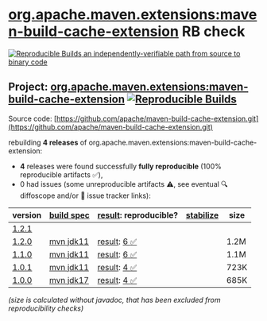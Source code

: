 [org.apache.maven.extensions:maven-build-cache-extension](https://central.sonatype.com/artifact/org.apache.maven.extensions/maven-build-cache-extension/versions) RB check
=======

[![Reproducible Builds](https://reproducible-builds.org/images/logos/rb.svg) an independently-verifiable path from source to binary code](https://reproducible-builds.org/)

## Project: [org.apache.maven.extensions:maven-build-cache-extension](https://central.sonatype.com/artifact/org.apache.maven.extensions/maven-build-cache-extension/versions) [![Reproducible Builds](https://img.shields.io/endpoint?url=https://raw.githubusercontent.com/jvm-repo-rebuild/reproducible-central/master/content/org/apache/maven/extensions/maven-build-cache-extension/badge.json)](https://github.com/jvm-repo-rebuild/reproducible-central/blob/master/content/org/apache/maven/extensions/maven-build-cache-extension/README.md)

Source code: [https://github.com/apache/maven-build-cache-extension.git](https://github.com/apache/maven-build-cache-extension.git)

rebuilding **4 releases** of org.apache.maven.extensions:maven-build-cache-extension:
- **4** releases were found successfully **fully reproducible** (100% reproducible artifacts :white_check_mark:),
- 0 had issues (some unreproducible artifacts :warning:, see eventual :mag: diffoscope and/or :memo: issue tracker links):

| version | [build spec](/BUILDSPEC.md) | [result](https://reproducible-builds.org/docs/jvm/): reproducible? | [stabilize](https://github.com/google/oss-rebuild/blob/main/cmd/stabilize/README.md) | size |
| -- | --------- | ------ | ------ | -- |
| [1.2.1](https://central.sonatype.com/artifact/org.apache.maven.extensions/maven-build-cache-extension/1.2.1/pom) | | | |
| [1.2.0](https://central.sonatype.com/artifact/org.apache.maven.extensions/maven-build-cache-extension/1.2.0/pom) | [mvn jdk11](maven-build-cache-extension-1.2.0.buildspec) | [result](maven-build-cache-extension-1.2.0.buildinfo): [6 :white_check_mark: ](maven-build-cache-extension-1.2.0.buildcompare) | | 1.2M |
| [1.1.0](https://central.sonatype.com/artifact/org.apache.maven.extensions/maven-build-cache-extension/1.1.0/pom) | [mvn jdk11](maven-build-cache-extension-1.1.0.buildspec) | [result](maven-build-cache-extension-1.1.0.buildinfo): [6 :white_check_mark: ](maven-build-cache-extension-1.1.0.buildcompare) | | 1.1M |
| [1.0.1](https://central.sonatype.com/artifact/org.apache.maven.extensions/maven-build-cache-extension/1.0.1/pom) | [mvn jdk11](maven-build-cache-extension-1.0.1.buildspec) | [result](maven-build-cache-extension-1.0.1.buildinfo): [4 :white_check_mark: ](maven-build-cache-extension-1.0.1.buildcompare) | | 723K |
| [1.0.0](https://central.sonatype.com/artifact/org.apache.maven.extensions/maven-build-cache-extension/1.0.0/pom) | [mvn jdk17](maven-build-cache-extension-1.0.0.buildspec) | [result](maven-build-cache-extension-1.0.0.buildinfo): [4 :white_check_mark: ](maven-build-cache-extension-1.0.0.buildcompare) | | 685K |

<i>(size is calculated without javadoc, that has been excluded from reproducibility checks)</i>
